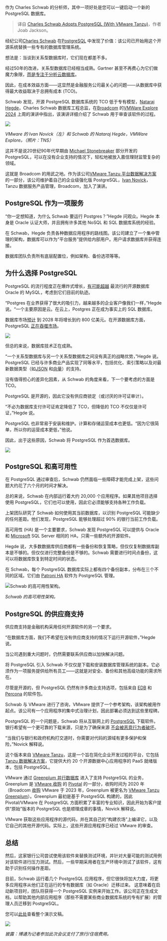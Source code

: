 
<!--
title: Charles Schwab采用 PostgreSQL
cover: https://cdn.thenewstack.io/media/2024/09/8b061920-hegde.jpg
-->

作为 Charles Schwab 的分析师，其中一项好处是您可以一键启动一个新的 PostgreSQL 数据库。

> 译自 [Charles Schwab Adopts PostgreSQL (With VMware Tanzu)](https://thenewstack.io/charles-schwab-adopts-postgresql-with-vmware-tanzu/)，作者 Joab Jackson。

经纪公司[Charles Schwab](https://www.schwab.com/) 在[PostgreSQL](https://thenewstack.io/qa-how-enterprisedb-brings-five-nines-to-postgresql/) 中发现了价值：该公司已开始用这个开源系统替换一些专有的数据库管理系统。

想法是：当谈到关系型数据库时，它们现在都差不多。

经过50年的改进，关系型数据库已经相当成熟。Gartner 甚至不再费心为它们做魔力象限，[而是专注于分析云数据库](https://www.gartner.com/reviews/market/cloud-database-management-systems)。

因此，在成本效益方面——这显然是金融服务公司最关心的问题——从数据库中获得最大收益取决于总拥有成本 (TCO)。

Schwab 发现，开源 PostgreSQL 数据库系统的 TCO 低于专有模型，[Nataraj Hegde](https://www.linkedin.com/in/nataraj-hegde-12767417/)，Charles Schwab 数据库工程总监，在[Broadcom](https://broadcom-software.security.com/blogs/division/broadcom-software?utm_content=inline+mention) 的[VMWare Explore 2024](https://www.vmware.com/explore/us?utm_source=the+new+stack&utm_medium=referral&utm_campaign=event&utm_content=inline-mention) 上周的演讲中指出，该演讲详细介绍了 Schwab 用于审查该软件的过程。

![](https://cdn.thenewstack.io/media/2024/08/bda5a30f-novick-hegde-300x225.jpg)

*VMware 的 Ivan Novick（左）和 Schwab 的 Nataraj Hegde，VMWare Explore。（照片：TNS）*

这并不是说20世纪90年代早期由 [Michael Stonebreaker](https://thenewstack.io/dr-michael-stonebraker-a-short-history-of-database-systems/) 部分开发的 PostgreSQL，可以在没有企业支持的情况下，轻松地被放入嘉信理财监管复杂的领域。

这就是 Broadcom 的用武之地。作为该公司[VMware Tanzu 平台数据解决方案](https://tanzu.vmware.com/data) 的一部分，该公司维护着自己的企业级强化版 PostgreSQL，[Ivan Novick](https://www.linkedin.com/in/ivannovick/)，Tanzu 数据服务产品管理，Broadcom，加入了演讲。

## PostgreSQL 作为一项服务

“你一定想知道，为什么 Schwab 要运行 Postgres？”Hegde 问观众。Hegde 本身是 Oracle 认证大师，并且拥有许多其他 NoSQL 和 SQL 数据库系统的经验。

在 Schwab，Hegde 负责各种数据应用程序的路线图。该公司建立了一个集中管理的架构，数据库可以作为“平台服务”提供给内部用户。用户请求数据库并获得连接。

数据库团队负责所有底层配置位，例如架构、备份选项等等。

## 为什么选择 PostgreSQL
PostgreSQL 的流行程度正在爆炸式增长，[有可能超越](https://db-engines.com/en/ranking) 最流行的开源数据库 Oracle 的 MySQL，考虑到它们目前的轨迹。

“Postgres 在业界获得了很大的吸引力，越来越多的企业客户像我们一样，”Hegde 说。“一个主要原因是云。在云上，Postgres 正在成为事实上的 SQL 数据库。

数据库市场[预计](https://www.einpresswire.com/article/638376992/operational-database-management-market-size-worth-usd-80-26-billion-in-2028-at-a-cagr-of-5-2) 到 2028 年将增长到约 800 亿美元。在开源数据库方面，PostgreSQL [正在吞噬市场](https://medium.com/@fengruohang/postgres-is-eating-the-database-world-157c204dcfc4)。

![](https://cdn.thenewstack.io/media/2024/09/37c95ad3-schwab-postgres-01.jpg)

但总的来说，数据库技术正在成熟。

“一个关系型数据库与另一个关系型数据库之间没有真正的战略优势，”Hegde 说。PostgreSQL 已经与许多商业产品实现了同等水平，包括优化、索引策略以及对最新数据类型（如[JSON](https://thenewstack.io/an-introduction-to-json/) 和[向量](https://thenewstack.io/onehouse-automates-vector-embedding-for-its-data-lakehouse/)）的支持。

没有值得担心的差异化因素，从 Schwab 的角度来看，下一个要考虑的方面是 TCO。

PostgreSQL 是开源的，因此它没有供应商锁定（或讨厌的许可证审计）。

“不必为数据库支付许可证肯定降低了 TCO，但降低的 TCO 不仅仅是许可证，”Hegde 说。

PostgreSQL 也非常易于安装和维护。计算和存储运营成本也更低。“因为它很简单，所以你的运营成本更低，”他说。

因此，出于这些原因，Schwab 将 PostgreSQL 作为首选数据库。

![](https://cdn.thenewstack.io/media/2024/09/3a9e31aa-schwab-postgres-02.jpg)

## PostgreSQL 和高可用性

在 PostgreSQL 通过审查后，Schwab 仍然面临一些障碍才能完成上架，这些问题大约花了六个月的时间才解决。

总的来说，Schwab 在内部运行着大约 20,000 个应用程序。如果其他项目选择使用 PostgreSQL，它们也可以使用，因此它必须能够支持各种工作负载。

上架团队研究了 Schwab 如何使用其当前数据库，以识别 PostgreSQL 可能缺少的任何差距。他们发现，PostgreSQL 能够处理超过 90% 的银行当前工作负载。

高可用性 (HA) 是一个主要要求，Schwab 发现 PostgreSQL 可以提供与 Oracle 和 [Microsoft](https://news.microsoft.com/?utm_content=inline+mention) SQL Server 相同的 HA，只需一些额外的开源软件。

Hegde 说，大多数数据库供应商都有一些备份和恢复策略，但仅仅复制数据库副本是不够的。但仅仅进行完整备份是不够的。Schwab 需要进行时间点备份，这可以将数据库恢复到特定时间的状态。

在 Schwab，每个 PostgreSQL 数据库实际上都有四个备份副本，分布在三个不同的区域。它们由 [Patroni HA](https://patroni.readthedocs.io/en/latest/) 软件为 PostgreSQL 管理。

![Schwab 的高可用性架构。](https://cdn.thenewstack.io/media/2024/09/4fcf1b1f-schwab-postgres-04.jpg)

*Schwab 的高可用性架构。*


## PostgreSQL 的供应商支持

供应商支持是金融机构采用任何开源软件的另一个要求。

“在数据库方面，我们不希望在没有供应商支持的情况下运行开源软件，”Hegde 说。

当公司遇到重大问题时，仍然需要联系供应商以加快解决问题。

将 PostgreSQL 引入 Schwab 不仅仅是下载和安装数据库管理系统的副本。它必须作为一项服务提供给所有员工——这就是对安全、备份和其他高级功能的需求所在。

尽管是开源的，但 PostgreSQL 仍然有许多商业支持选项，包括来自 [EDB](https://www.enterprisedb.com/) 和 [Percona](https://www.percona.com/?utm_content=inline+mention) 的软件包。

Schwab 与 VMware 进行了咨询，VMware 提供了一个参考架构，该架构被用作起点。该公司有一个应用程序的集中式治理计划，因此部署必须达到这些里程碑。

PostgreSQL 的一个问题是，Schwab 将从互联网上的 [PostgreSQL](https://www.postgresql.org/) 下载软件。银行希望有一个更可靠的下载来源，只是为了确保来源 [不会被恶意行为者破坏](https://thenewstack.io/linux-xz-backdoor-damage-could-be-greater-than-feared/)。

“当我们与银行和政府机构打交道时，你需要对代码的源域有更多保护和保险，”Novick 解释说。

这个版本来自 [VMware Tanzu](https://tanzu.vmware.com?utm_content=inline+mention)，这是一个旨在简化企业开发过程的平台，它包括 [Tanzu 数据解决方案](https://tanzu.vmware.com/data)，它提供大约 20 个开源数据中心应用程序的 PaaS 就绪版本，包括 PostgreSQL。

VMware 通过 [Greenplum 并行数据库](https://thenewstack.io/pivotal-readies-the-greenplum-parallel-processing-database-for-kubernetes/) 进入了支持 PostgreSQL 的业务，Greenplum 是 [VMware 收购](https://thenewstack.io/vmware-acquires-pivotal-software-for-more-kubernetes-prowess/) 的 [Pivotal](https://thenewstack.io/pivotal-readies-the-greenplum-parallel-processing-database-for-kubernetes/) 的一部分，收购时间为 2020 年（Broadcom [收购](https://thenewstack.io/vmware-to-be-acquired-by-broadcom-in-a-61-billion-deal/) VMware 于 2023 年，Greenplum 被更名为 [VMware Tanzu Greenplum](https://tanzu.vmware.com/greenplum)）。Greenplum 最初是基于 PostgreSQL 构建的，因此 Pivotal/VMware 在 PostgreSQL 方面积累了丰富的专业知识，因此开始为客户提供“原始”版本的 PostgreSQL 也是顺理成章的事情，Novick 解释说。

VMware 获取这些应用程序的源代码，并在其自己的“构建农场”上编译它，以及它自己的其他开源代码。实际上，这些开源应用程序已经过 VMware 的审查。

## 总结

然后，这家银行公司尝试使用该软件来替换测试环境，并针对大量可能的测试用例对该软件进行压力测试。然后，一些早期采用者在生产环境中测试了该软件，这有助于识别任何操作差距。

目前，Schwab 运行着几个 PostgreSQL 应用程序，但它很快将加大力度，将更多应用程序从他们正在运行的专有数据库（如 Oracle）迁移过来。
这意味着在启动新项目时，团队将获得一个 PostgreSQL 实例来开始工作。该公司正在生成文档，以帮助其他内部应用程序（那些不需要某些商业数据库系统的专有扩展）的管理人员迁移到 PostgreSQL。

您可以[此处](https://www.vmware.com/explore/video-library/video/6360759651112)查看整个演示文稿。

![](https://cdn.thenewstack.io/media/2024/09/d9a0463a-schwab-postgres-03.jpg)

*披露：博通为记者参加此次会议支付了旅行/住宿费用。*
